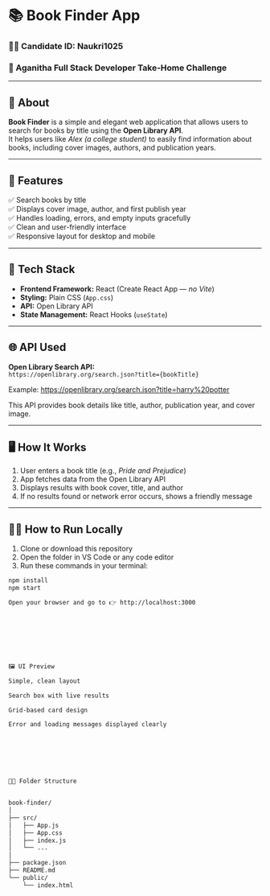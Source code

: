 # 📚 Book Finder App

### 👩‍💻 Candidate ID: Naukri1025  
### 💼 Aganitha Full Stack Developer Take-Home Challenge

---

## 🧩 About

**Book Finder** is a simple and elegant web application that allows users to search for books by title using the **Open Library API**.  
It helps users like *Alex (a college student)* to easily find information about books, including cover images, authors, and publication years.

---

## 🚀 Features

✅ Search books by title  
✅ Displays cover image, author, and first publish year  
✅ Handles loading, errors, and empty inputs gracefully  
✅ Clean and user-friendly interface  
✅ Responsive layout for desktop and mobile  

---

## 🧰 Tech Stack

- **Frontend Framework:** React (Create React App — *no Vite*)  
- **Styling:** Plain CSS (`App.css`)  
- **API:** Open Library API  
- **State Management:** React Hooks (`useState`)  

---

## 🌐 API Used

**Open Library Search API:**  
`https://openlibrary.org/search.json?title={bookTitle}`  

Example:  https://openlibrary.org/search.json?title=harry%20potter



This API provides book details like title, author, publication year, and cover image.

---

## 🖥️ How It Works

1. User enters a book title (e.g., *Pride and Prejudice*)  
2. App fetches data from the Open Library API  
3. Displays results with book cover, title, and author  
4. If no results found or network error occurs, shows a friendly message  

---

## 🏃‍♀️ How to Run Locally

1. Clone or download this repository  
2. Open the folder in VS Code or any code editor  
3. Run these commands in your terminal:

```bash
npm install
npm start

Open your browser and go to 👉 http://localhost:3000








🖼️ UI Preview

Simple, clean layout

Search box with live results

Grid-based card design

Error and loading messages displayed clearly







🧑‍💻 Folder Structure


book-finder/
│
├── src/
│   ├── App.js
│   ├── App.css
│   ├── index.js
│   └── ...
│
├── package.json
├── README.md
└── public/
    └── index.html
